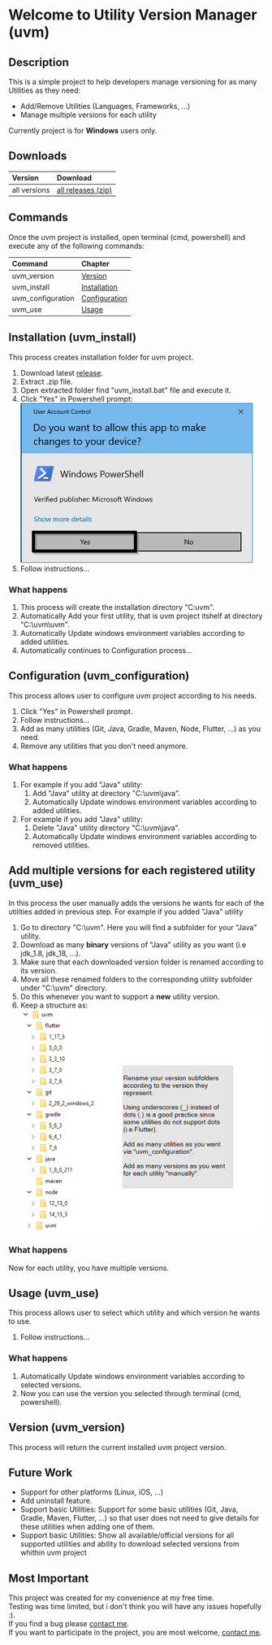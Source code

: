 # Welcome to Utility Version Manager (uvm)

## Description
This is a simple project to help developers manage versioning for as many Utilities as they need:
- Add/Remove Utilities (Languages, Frameworks, ...)
- Manage multiple versions for each utility  

Currently project is for **Windows** users only.

## Downloads

| Version         | Download                                                                 |
| :-------------- | :----------------------------------------------------------------------- |
| all versions    | [all releases (zip)](https://github.com/Panaith/uvm.github.io/releases)  |

## Commands
Once the uvm project is installed, open terminal (cmd, powershell) and execute any of the following commands:

| Command               | Chapter                                                  |
| :-------------------- | :------------------------------------------------------- |
| uvm_version           | [Version](#version-uvm_version)                     |
| uvm_install           | [Installation](#installation-uvm_install)                |
| uvm_configuration     | [Configuration](#configuration-uvm_configure)            |
| uvm_use               | [Usage](#usage-uvm_use)                           |

## Installation (uvm_install)
This process creates installation folder for uvm project.
1. Download latest [release](https://github.com/Panaith/uvm.github.io/releases/latest).
1. Extract .zip file.
1. Open extracted folder find "uvm_install.bat" file and execute it.
1. Click "Yes" in Powershell prompt:
   ![powershell admin mode](./readmePics/powershell_admin_mode.png)
1. Follow instructions...

### What happens
1. This process will create the installation directory "C:uvm".
1. Automatically Add your first utility, that is uvm project itshelf at directory "C:\uvm\uvm".
1. Automatically Update windows environment variables according to added utilities.
1. Automatically continues to Configuration process...

## Configuration (uvm_configuration)
This process allows user to configure uvm project according to his needs.
1. Click "Yes" in Powershell prompt.
1. Follow instructions...
1. Add as many utilities (Git, Java, Gradle, Maven, Node, Flutter, ...) as you need.
1. Remove any utilities that you don't need anymore.

### What happens
1. For example if you add "Java" utility:
    1. Add "Java" utility at directory "C:\uvm\java".
    1. Automatically Update windows environment variables according to added utilities.
1. For example if you add "Java" utility:
    1. Delete "Java" utility directory "C:\uvm\java".
    1. Automatically Update windows environment variables according to removed utilities.

## Add multiple versions for each registered utility (uvm_use)
In this process the user manually adds the versions he wants for each of the utilities added in previous step.
For example if you added "Java" utility
1. Go to directory "C:\uvm". Here you will find a subfolder for your "Java" utility.
1. Download as many **binary** versions of "Java" utility as you want (i.e jdk_1.8, jdk_18, ...).
1. Make sure that each downloaded version folder is renamed according to its version.
1. Move all these renamed folders to the corresponding utility subfolder under "C:\uvm" directory.
1. Do this whenever you want to support a **new** utility version.
1. Keep a structure as:  
   ![utilities - Version - Directory](./readmePics/utilities_versions_directory.png)

### What happens
Now for each utility, you have multiple versions.

## Usage (uvm_use)
This process allows user to select which utility and which version he wants to use.
1. Follow instructions...

### What happens
1. Automatically Update windows environment variables according to selected versions.
1. Now you can use the version you selected through terminal (cmd, powershell).

## Version (uvm_version)
This process will return the current installed uvm project version.

## Future Work
- Support for other platforms (Linux, iOS, ...)
- Add uninstall feature.
- Support basic Utilities: Support for some basic utilities (Git, Java, Gradle, Maven, Flutter, ...) so that user does not need to give details for these utilities when adding one of them.
- Support basic Utilities: Show all available/official versions for all supported utilities and ability to download selected versions from whithin uvm project

## Most Important
This project was created for my convenience at my free time.  
Testing was time limited, but i don't think you will have any issues hopefully :).  
If you find a bug please [contact me](mailto:psarrid@gmail.com).  
If you want to participate in the project, you are most welcome, [contact me](mailto:psarrid@gmail.com).  
